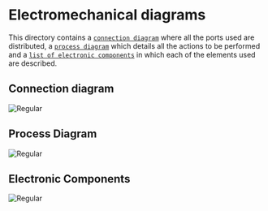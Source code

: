 Electromechanical diagrams
====

This directory contains a [`connection diagram`](https://github.com/csvprobotica/RoSGhost/blob/main/schemes/Connection%20Diagram.png) where all the ports used are distributed, a [`process diagram`](https://github.com/csvprobotica/RoSGhost/blob/main/schemes/Diagrama%20de%20Proceso.png) which details all the actions to be performed and a [`list of electronic components`](https://github.com/csvprobotica/RoSGhost/blob/main/schemes/Electronic%20Components.png) in which each of the elements used are described.

## Connection diagram
![Regular](https://github.com/csvprobotica/RoSGhost/blob/main/schemes/Connection%20Diagram.png)

## Process Diagram
![Regular](https://github.com/csvprobotica/RoSGhost/blob/main/schemes/Diagrama%20de%20Proceso.png)

## Electronic Components
![Regular](https://github.com/csvprobotica/RoSGhost/blob/main/schemes/Electronic%20Components.png)

